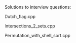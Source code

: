 Solutions to interview questions:

Dutch_flag.cpp

Intersections_2_sets.cpp

Permutation_with_shell_sort.cpp

